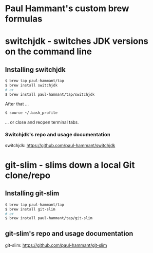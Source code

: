 # Paul Hammant's custom brew formulas

# switchjdk - switches JDK versions on the command line

## Installing switchjdk

```bash
$ brew tap paul-hammant/tap
$ brew install switchjdk
# or
$ brew install paul-hammant/tap/switchjdk
```

After that ...

```bash
$ source ~/.bash_profile
```

... or close and reopen terminal tabs.

### Switchjdk's repo and usage documentation

switchjdk: https://github.com/paul-hammant/switchjdk

# git-slim - slims down a local Git clone/repo

## Installing git-slim

```bash
$ brew tap paul-hammant/tap
$ brew install git-slim
# or
$ brew install paul-hammant/tap/git-slim
```

## git-slim's repo and usage documentation

git-slim: https://github.com/paul-hammant/git-slim
